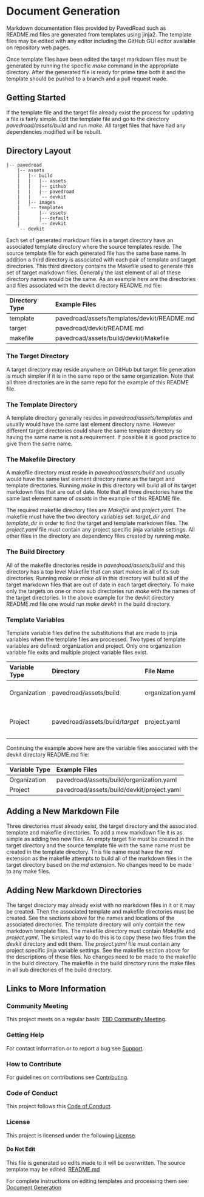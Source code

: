 # Document Generation

Markdown documentation files provided by PavedRoad such as README.md files are generated
from templates using jinja2.
The template files may be edited with any editor including the GitHub GUI editor available
on repository web pages.

Once template files have been edited the target markdown files must be generated by running
the specific _make_ command in the appropriate directory.
After the generated file is ready for prime time both it and the template should be pushed
to a branch and a pull request made.

## Getting Started

If the template file and the target file already exist the process for updating a file
is fairly simple.
Edit the template file and go to the directory *pavedroad/assets/build* and run _make_.
All target files that have had any dependencies modified will be rebuilt.

## Directory Layout

    |-- pavedroad
        |-- assets
        |   |-- build
        |   |   |-- assets
        |   |   |-- github
        |   |   |-- pavedroad
        |   |   `-- devkit
        |   |-- images
        |   `-- templates
        |       |-- assets
        |       |---default
        |       `-- devkit
        `-- devkit

Each set of generated markdown files in a target directory have an associated
template directory where the source templates reside.
The source template file for each generated file has the same base name.
In addition a third directory is associated with each pair of template and target directories.
This third directory contains the Makefile used to generate this set of target markdown files.
Generally the last element of all of these directory names would be the same.
As an example here are the directories and files associated with the
devkit directory README.md file:

|Directory Type|Example Files|
|:-|:-|
|template|pavedroad/assets/templates/devkit/README.md|
|target|pavedroad/devkit/README.md|
|makefile|pavedroad/assets/build/devkit/Makefile|

### The Target Directory

A target directory may reside anywhere on GitHub but target file generation is much simpler
if it is in the same repo or the same organization.
Note that all three directories are in the same repo for the example of this README file.

### The Template Directory

A template directory generally resides in *pavedroad/assets/templates* and usually
would have the same last element directory name.
However different target directories could share the same template directory so having
the same name is not a requirement.
If possible it is good practice to give them the same name.

### The Makefile Directory

A makefile directory must reside in *pavedroad/assets/build* and usually would have
the same last element directory name as the target and template directories.
Running _make_ in this directory will build all of its target markdown files that are out of date.
Note that all three directories have the same last element name of *assets* in
the example of this README file.

The required makefile directory files are _Makefile_ and _project.yaml_.
The makefile must have the two directory variables set: *target_dir* and *template_dir*
in order to find the target and template markdown files.
The _project.yaml_ file must contain any project specific jinja variable settings.
All other files in the directory are dependency files created by running _make_.

### The Build Directory

All of the makefile directories reside in *pavedroad/assets/build* and this directory
has a top level Makefile that can start makes in all of its sub directories.
Running _make_ or _make all_ in this directory will build all of the target markdown files
that are out of date in each target directory.
To make only the targets on one or more sub directories run _make_ with the names
of the target directories.
In the above example for the devkit directory README.md file one would run _make devkit_
in the build directory.

### Template Variables

Template variable files define the substitutions that are made to jinja
variables when the template files are processed.
Two types of template variables are defined: organization and project.
Only one organization variable file exits and multiple project variable files exist.

|Variable Type|Directory|File Name|Applies To|
|:-|:-|:-|:-|
|Organization|pavedroad/assets/build|organization.yaml|All target directory templates
|Project|pavedroad/assets/build/_target_|project.yaml|Single target directory templates

Continuing the example above here are the variable files associated with the
devkit directory README.md file:

|Variable Type|Example Files|
|:-|:-|
|Organization|pavedroad/assets/build/organization.yaml|
|Project|pavedroad/assets/build/devkit/project.yaml|

## Adding a New Markdown File

Three directories must already exist, the target directory
and the associated template and makefile directories.
To add a mew markdown file it is as simple as adding two new files.
An empty target file must be created in the target directory and the source
template file with the same name must be created in the template directory.
This file name must have the _md_ extension as the makefile attempts to build
all of the markdown files in the target directory based on the _md_ extension.
No changes need to be made to any make files.

## Adding New Markdown Directories

The target directory may already exist with no markdown files in it or it may be created.
Then the associated template and makefile directories must be created.
See the sections above for the names and locations of the associated directories.
The template directory will only contain the new markdown template files.
The makefile directory must contain _Makefile_ and _project.yaml_.
The simplest way to do this is to copy these two files from the _devkit_ directory
and edit them.
The _project.yaml_ file must contain any project specific jinja variable settings.
See the makefile section above for the descriptions of these files.
No changes need to be made to the makefile in the build directory.
The makefile in the build directory runs the make files in all sub directories of
the build directory.

## Links to More Information

### Community Meeting
This project meets on a regular basis: [TBD Community Meeting](https://zoom.us/j/7886774843).
### Getting Help
For contact information or to report a bug see [Support](/SUPPORT.md).
### How to Contribute
For guidelines on contributions see [Contributing](/CONTRIBUTING.md).
### Code of Conduct
This project follows this [Code of Conduct](/CODE_OF_CONDUCT.md).
### License
This project is licensed under the following [License](/LICENSE).
#### Do Not Edit
This file is generated so edits made to it will be overwritten.
The source template may be edited:
[README.md](/assets/templates/assets/README.md)

For complete instructions on editing templates and processing them see:
[Document Generation](/assets/README.md)
